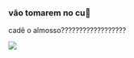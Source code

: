 ### vão tomarem no cu🖕

cadê o almosso??????????????????




![](https://media.tenor.com/O2qL398tRdYAAAAC/boa-noite-valtatui-look.gif)

